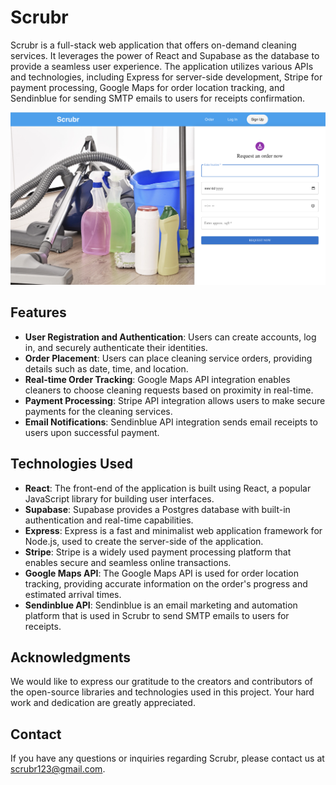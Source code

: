 # Scrubr

Scrubr is a full-stack web application that offers on-demand cleaning services. It leverages the power of React and Supabase as the database to provide a seamless user experience. The application utilizes various APIs and technologies, including Express for server-side development, Stripe for payment processing, Google Maps for order location tracking, and Sendinblue for sending SMTP emails to users for receipts confirmation.

![Home Page](HomePage.png)

## Features

- **User Registration and Authentication**: Users can create accounts, log in, and securely authenticate their identities.
- **Order Placement**: Users can place cleaning service orders, providing details such as date, time, and location.
- **Real-time Order Tracking**: Google Maps API integration enables cleaners to choose cleaning requests based on proximity in real-time.
- **Payment Processing**: Stripe API integration allows users to make secure payments for the cleaning services.
- **Email Notifications**: Sendinblue API integration sends email receipts to users upon successful payment.

## Technologies Used

- **React**: The front-end of the application is built using React, a popular JavaScript library for building user interfaces.
- **Supabase**: Supabase provides a Postgres database with built-in authentication and real-time capabilities.
- **Express**: Express is a fast and minimalist web application framework for Node.js, used to create the server-side of the application.
- **Stripe**: Stripe is a widely used payment processing platform that enables secure and seamless online transactions.
- **Google Maps API**: The Google Maps API is used for order location tracking, providing accurate information on the order's progress and estimated arrival times.
- **Sendinblue API**: Sendinblue is an email marketing and automation platform that is used in Scrubr to send SMTP emails to users for receipts.

## Acknowledgments

We would like to express our gratitude to the creators and contributors of the open-source libraries and technologies used in this project. Your hard work and dedication are greatly appreciated.

## Contact

If you have any questions or inquiries regarding Scrubr, please contact us at scrubr123@gmail.com.
